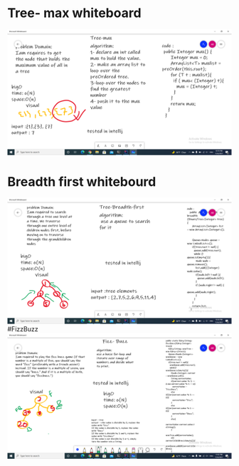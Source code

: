 
# Tree- max whiteboard
![Drag Racing](Screenshot25.png)

# Breadth first whitebourd
![Drag Racing](Screenshot26.png)
#FizzBuzz
![Drag Racing](Screenshot27.png)

